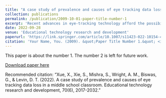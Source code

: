 ```yaml
---
title: "A case study of prevalence and causes of eye tracking data loss in a middle school classroom"
collection: publications
permalink: /publication/2009-10-01-paper-title-number-1
excerpt: 'Recent advances in eye-tracking technology afford the possibility to collect rich data on attentional focus in a wide variety of settings outside the lab. However, apart from anecdotal reports, it is not clear how to maximize the validity of these data and prevent data loss from tracking failures. Particularly helpful in developing these techniques would be to describe the prevalence and causes of tracking failures in authentic environments. To meet this goal, we analyzed video records aligned with eye-tracking data collected from screen-mounted eye trackers employed in a middle-school classroom. Our sample includes records from 35 students recorded during multiple eye-tracking sessions. We compared student head position, body posture, attentiveness, and social interactions for time periods associated with successful and unsuccessful eye tracking. Overall, we observed substantial data loss and found that student inattentiveness, movements toward the eye tracker, and head rotations were the most prevalent factors inducing data loss. In addition, we observed a substantial relationship between data loss and apparent low involvement in the learning task. These data suggest that eye-tracking data loss is an important problem and that it can present a threat to validity because it can bias datasets to overrepresent high involvement behaviors. Based on these findings, we present several recommendations for increasing the proportion of usable data and to counter possible biases that data loss may introduce.'
date: 2022-09-28
venue: 'Educational technology research and development'
paperurl: 'https://link.springer.com/article/10.1007/s11423-022-10154-4'
citation: 'Your Name, You. (2009). &quot;Paper Title Number 1.&quot; <i>Journal 1</i>. 1(1).'
---
```

This paper is about the number 1. The number 2 is left for future work.

[Download paper here](https://link.springer.com/article/10.1007/s11423-022-10154-4)

Recommended citation: “Xue, X., Xie, S., Mishra, S., Wright, A. M., Biswas, G., & Levin, D. T. (2022). A case study of prevalence and causes of eye tracking data loss in a middle school classroom. Educational technology research and development, 70(6), 2017-2032.”
